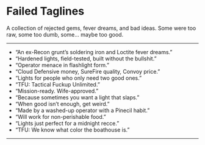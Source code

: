 # Failed Taglines

A collection of rejected gems, fever dreams, and bad ideas.
Some were too raw, some too dumb, some… maybe too good.

---

- “An ex-Recon grunt’s soldering iron and Loctite fever dreams.”  
- “Hardened lights, field-tested, built without the bullshit.”  
- “Operator menace in flashlight form.”  
- “Cloud Defensive money, SureFire quality, Convoy price.”  
- “Lights for people who only need two good ones.”  
- “TFU: Tactical Fuckup Unlimited.”  
- “Mission-ready. Wife-approved.”  
- “Because sometimes you want a light that slaps.”  
- “When good isn’t enough, get weird.”  
- “Made by a washed-up operator with a Pinecil habit.”  
- “Will work for non-perishable food.”  
- “Lights just perfect for a midnight recce.”  
- “TFU: We know what color the boathouse is.”  

---
